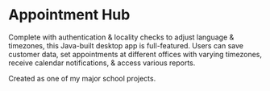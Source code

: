 # Appointment Hub
Complete with authentication & locality checks to adjust language & timezones, this Java-built desktop app is full-featured. Users can save customer data, set appointments at different offices with varying timezones, receive calendar notifications, & access various reports.

Created as one of my major school projects.
